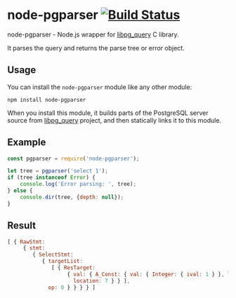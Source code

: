 # node-pgparser [![Build Status](https://travis-ci.org/MGorkov/node-pgparser.svg?branch=master)](https://travis-ci.org/MGorkov/node-pgparser)
node-pgparser - Node.js wrapper for [libpg_query](https://github.com/lfittl/libpg_query) C library.

It parses the query and returns the parse tree or error object.

## Usage

You can install the `node-pgparser` module like any other module:

```
npm install node-pgparser
```

When you install this module, it builds parts of the PostgreSQL server source from [libpg_query](https://github.com/lfittl/libpg_query) project, and then statically links it to this module.

## Example

```js
const pgparser = require('node-pgparser');

let tree = pgparser('select 1');
if (tree instanceof Error) {
    console.log('Error parsing: ', tree);
} else {
    console.dir(tree, {depth: null});
}
```

## Result
```js
[ { RawStmt: 
     { stmt: 
        { SelectStmt: 
           { targetList: 
              [ { ResTarget: 
                   { val: { A_Const: { val: { Integer: { ival: 1 } }, location: 7 } },
                     location: 7 } } ],
             op: 0 } } } } ]
```